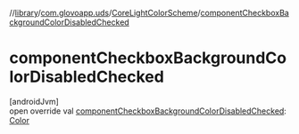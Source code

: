 //[library](../../../index.md)/[com.glovoapp.uds](../index.md)/[CoreLightColorScheme](index.md)/[componentCheckboxBackgroundColorDisabledChecked](component-checkbox-background-color-disabled-checked.md)

# componentCheckboxBackgroundColorDisabledChecked

[androidJvm]\
open override val [componentCheckboxBackgroundColorDisabledChecked](component-checkbox-background-color-disabled-checked.md): [Color](https://developer.android.com/reference/kotlin/androidx/compose/ui/graphics/Color.html)
